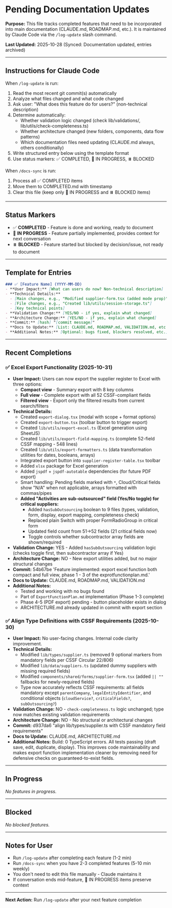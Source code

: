 # Pending Documentation Updates

**Purpose:** This file tracks completed features that need to be incorporated into main documentation (CLAUDE.md, ROADMAP.md, etc.). It is maintained by Claude Code via the `/log-update` slash command.

**Last Updated:** 2025-10-28 (Synced: Documentation updated, entries archived)

---

## Instructions for Claude Code

When `/log-update` is run:
1. Read the most recent git commit(s) automatically
2. Analyze what files changed and what code changed
3. Ask user: "What does this feature do for users?" (non-technical description)
4. Determine automatically:
   - Whether validation logic changed (check lib/validations/, lib/utils/check-completeness.ts)
   - Whether architecture changed (new folders, components, data flow patterns)
   - Which documentation files need updating (CLAUDE.md always, others conditionally)
5. Write structured entry below using the template format
6. Use status markers: ✅ COMPLETED, 🚧 IN PROGRESS, ⏸️ BLOCKED

When `/docs-sync` is run:
1. Process all ✅ COMPLETED items
2. Move them to COMPLETED.md with timestamp
3. Clear this file (keep only 🚧 IN PROGRESS and ⏸️ BLOCKED items)

---

## Status Markers

- ✅ **COMPLETED** - Feature is done and working, ready to document
- 🚧 **IN PROGRESS** - Feature partially implemented, provides context for next conversation
- ⏸️ **BLOCKED** - Feature started but blocked by decision/issue, not ready to document

---

## Template for Entries

```markdown
### ✅ [Feature Name] (YYYY-MM-DD)
- **User Impact:** [What can users do now? Non-technical description]
- **Technical Details:**
  - [Main changes, e.g., "Modified supplier-form.tsx (added mode prop)"]
  - [File changes, e.g., "Created lib/utils/session-storage.ts"]
  - [Key technical points]
- **Validation Change:** [YES/NO - if yes, explain what changed]
- **Architecture Change:** [YES/NO - if yes, explain what changed]
- **Commit:** [hash] "[commit message]"
- **Docs to Update:** [List: CLAUDE.md, ROADMAP.md, VALIDATION.md, etc.]
- **Additional Notes:** [Optional: bugs fixed, blockers resolved, etc.]
```

---

## Recent Completions

<!-- Claude Code: Add completed features here via /log-update -->
<!-- These will be processed by /docs-sync and moved to COMPLETED.md -->

### ✅ Excel Export Functionality (2025-10-31)
- **User Impact:** Users can now export the supplier register to Excel with three options:
  - **Compact view** - Summary export with 8 key columns
  - **Full view** - Complete export with all 52 CSSF-compliant fields
  - **Filtered view** - Export only the filtered results from current search/filters
- **Technical Details:**
  - Created `export-dialog.tsx` (modal with scope + format options)
  - Created `export-button.tsx` (toolbar button to trigger export)
  - Created `lib/utils/export-excel.ts` (Excel generation using SheetJS)
  - Created `lib/utils/export-field-mapping.ts` (complete 52-field CSSF mapping - 548 lines)
  - Created `lib/utils/export-formatters.ts` (data transformation utilities for dates, booleans, arrays)
  - Integrated export button into `supplier-register-table.tsx` toolbar
  - Added `xlsx` package for Excel generation
  - Added `jspdf` + `jspdf-autotable` dependencies (for future PDF export)
  - Smart handling: Pending fields marked with `*`, Cloud/Critical fields show "N/A" when not applicable, arrays formatted with commas/pipes
  - **Added "Activities are sub-outsourced" field (Yes/No toggle) for critical suppliers:**
    - Added `hasSubOutsourcing` boolean to 9 files (types, validation, form, display, export mapping, completeness check)
    - Replaced plain Switch with proper FormRadioGroup in critical form
    - Updated field count from 51→52 fields (21 critical fields now)
    - Toggle controls whether subcontractor array fields are shown/required
- **Validation Change:** YES - Added `hasSubOutsourcing` validation logic (checks toggle first, then subcontractor array if Yes)
- **Architecture Change:** NO - New export utilities added, but no major structural changes
- **Commit:** 54b67be 'Feature implemented: export excel function both compact and full view, phase 1 - 3 of the exprotfunctionplan.md.'
- **Docs to Update:** CLAUDE.md, ROADMAP.md, VALIDATION.md
- **Additional Notes:**
  - Tested and working with no bugs found
  - Part of `ExportFunctionPlan.md` implementation (Phase 1-3 complete)
  - Phase 4-5 (PDF export) pending - button placeholder exists in dialog
  - ARCHITECTURE.md already updated in commit with export section

### ✅ Align Type Definitions with CSSF Requirements (2025-10-30)
- **User Impact:** No user-facing changes. Internal code clarity improvement.
- **Technical Details:**
  - Modified `lib/types/supplier.ts` (removed 9 optional markers from mandatory fields per CSSF Circular 22/806)
  - Modified `lib/data/suppliers.ts` (updated dummy suppliers with missing required fields)
  - Modified `components/shared/forms/supplier-form.tsx` (added `|| ""` fallbacks for newly-required fields)
  - Type now accurately reflects CSSF requirements: all fields mandatory except `parentCompany`, `legalEntityIdentifier`, and conditional objects (`cloudService?`, `criticalFields?`, `subOutsourcing?`)
- **Validation Change:** NO - `check-completeness.ts` logic unchanged; type now matches existing validation requirements
- **Architecture Change:** NO - No structural or architectural changes
- **Commit:** d937da6 "align lib/types/supplier.ts with CSSF mandatory field requirements"
- **Docs to Update:** CLAUDE.md, ARCHITECTURE.md
- **Additional Notes:** Build: 0 TypeScript errors. All tests passing (draft save, edit, duplicate, display). This improves code maintainability and makes export function implementation cleaner by removing need for defensive checks on guaranteed-to-exist fields.

---

## In Progress

<!-- Features currently being worked on - provides context for future conversations -->

*No features in progress.*

---

## Blocked

<!-- Features started but blocked by decision/issue -->

*No blocked features.*

---

## Notes for User

- Run `/log-update` after completing each feature (1-2 min)
- Run `/docs-sync` when you have 2-3 completed features (5-10 min weekly)
- You don't need to edit this file manually - Claude maintains it
- If conversation ends mid-feature, 🚧 IN PROGRESS items preserve context

---

**Next Action:** Run `/log-update` after your next feature completion
